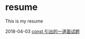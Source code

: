 # resume
This is my resume

2018-04-03 <a href="https://github.com/huzhijuan77/resume/issues/1">const 引出的一道面试题</a>

